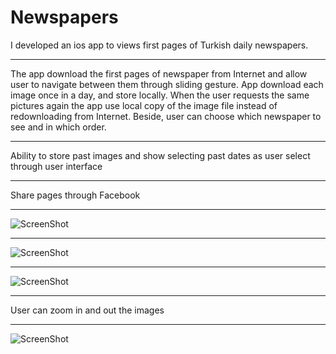# Newspapers
  I developed an ios app to views first pages of Turkish daily newspapers.

********************
  The app download the first pages of newspaper from Internet and allow user to navigate between them through sliding gesture. 
App download each image once in a day, and store locally. When the user requests the same pictures again the app use local copy of the image file instead of redownloading from Internet. Beside, user can choose which newspaper to see and in which order. 
********************
  Ability to store past images and show selecting past dates as user select through user interface
********************
   Share pages through Facebook
********************
  ![ScreenShot](http://i.hizliresim.com/1VbgE1.jpg)
  ********************
  ![ScreenShot](http://i.hizliresim.com/Pndr1Q.jpg)
  ********************
![ScreenShot](http://i.hizliresim.com/AnVkDX.jpg)
********************
  User can zoom in and out the images
  ********************
  ![ScreenShot](http://i.hizliresim.com/1VbgpD.jpg)
